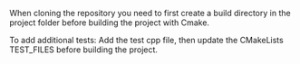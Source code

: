 When cloning the repository you need to first create a build directory in the project folder before building the project with Cmake.

To add additional tests: Add the test cpp file, then update the CMakeLists TEST_FILES before building the project.
